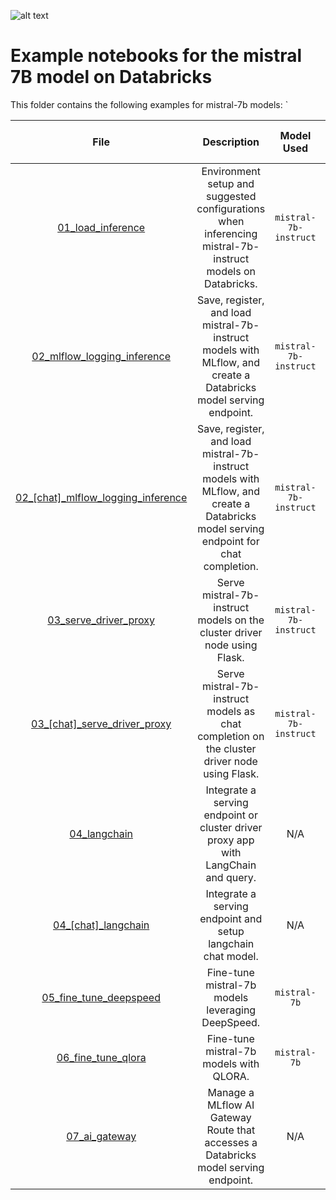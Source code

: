 <!---
Copyright (C) 2023 Databricks, Inc.

Licensed under the Apache License, Version 2.0 (the "License");
you may not use this file except in compliance with the License.
You may obtain a copy of the License at

    http://www.apache.org/licenses/LICENSE-2.0

Unless required by applicable law or agreed to in writing, software
distributed under the License is distributed on an "AS IS" BASIS,
WITHOUT WARRANTIES OR CONDITIONS OF ANY KIND, either express or implied.
See the License for the specific language governing permissions and
limitations under the License.
-->

![alt text](https://techcrunch.com/wp-content/uploads/2023/09/mistral-7b-v0.1.jpg?w=1390&crop=1)

# Example notebooks for the mistral 7B model on Databricks
This folder contains the following examples for mistral-7b models: 
`
<!---
<style>
table th:first-of-type {
    width: 10%;
}
table th:nth-of-type(2) {
    width: 30%;
}
table th:nth-of-type(3) {
    width: 30%;
}
table th:nth-of-type(4) {
    width: 30%;
}
</style>
-->

|                                                                                  **File**                                                                                  |                                                           **Description**                                                            |    **Model Used**     | **GPU Minimum Requirement** |
|:--------------------------------------------------------------------------------------------------------------------------------------------------------------------------:|:------------------------------------------------------------------------------------------------------------------------------------:|:---------------------:|:---------------------------:|
|                  [01_load_inference](https://github.com/databricks/databricks-ml-examples/blob/master/llm-models/mistral/mistral-7b/01_load_inference.py)                  |              Environment setup and suggested configurations when inferencing mistral-7b-instruct models on Databricks.               | `mistral-7b-instruct` |         1xA10-24GB          |
|        [02_mlflow_logging_inference](https://github.com/databricks/databricks-ml-examples/blob/master/llm-models/mistral/mistral-7b/02_mlflow_logging_inference.py)        |           Save, register, and load mistral-7b-instruct models with MLflow, and create a Databricks model serving endpoint.           | `mistral-7b-instruct` |         1xA10-24GB          |
| [02_[chat]_mlflow_logging_inference](https://github.com/databricks/databricks-ml-examples/blob/master/llm-models/mistral/mistral-7b/02_[chat]_mlflow_logging_inference.py) | Save, register, and load mistral-7b-instruct models with MLflow, and create a Databricks model serving endpoint for chat completion. | `mistral-7b-instruct` |         1xA10-24GB          |
|              [03_serve_driver_proxy](https://github.com/databricks/databricks-ml-examples/blob/master/llm-models/mistral/mistral-7b/03_serve_driver_proxy.py)              |                               Serve mistral-7b-instruct models on the cluster driver node using Flask.                               | `mistral-7b-instruct` |         1xA10-24GB          |
|       [03_[chat]_serve_driver_proxy](https://github.com/databricks/databricks-ml-examples/blob/master/llm-models/mistral/mistral-7b/03_[chat]_serve_driver_proxy.py)       |                     Serve mistral-7b-instruct models as chat completion on the cluster driver node using Flask.                      | `mistral-7b-instruct` |         1xA10-24GB          |
|                       [04_langchain](https://github.com/databricks/databricks-ml-examples/blob/master/llm-models/mistral/mistral-7b/04_langchain.py)                       |                          Integrate a serving endpoint or cluster driver proxy app with LangChain and query.                          |          N/A          |             N/A             |
|                [04_[chat]_langchain](https://github.com/databricks/databricks-ml-examples/blob/master/llm-models/mistral/mistral-7b/04_[chat]_langchain.py)                |                                     Integrate a serving endpoint and setup langchain chat model.                                     |          N/A          |             N/A             |
|             [05_fine_tune_deepspeed](https://github.com/databricks/databricks-ml-examples/blob/master/llm-models/mistral/mistral-7b/05_fine_tune_deepspeed.py)             |                                          Fine-tune mistral-7b models leveraging DeepSpeed.                                           |     `mistral-7b`      |    4xA10 or 2xA100-80GB     |
|                 [06_fine_tune_qlora](https://github.com/databricks/databricks-ml-examples/blob/master/llm-models/mistral/mistral-7b/06_fine_tune_qlora.py)                 |                                               Fine-tune mistral-7b models with QLORA.                                                |     `mistral-7b`      |            1xA10            |
|                      [07_ai_gateway](https://github.com/databricks/databricks-ml-examples/blob/master/llm-models/mistral/mistral-7b/07_ai_gateway.py)                      |                         Manage a MLflow AI Gateway Route that accesses a Databricks model serving endpoint.                          |          N/A          |             N/A             |
